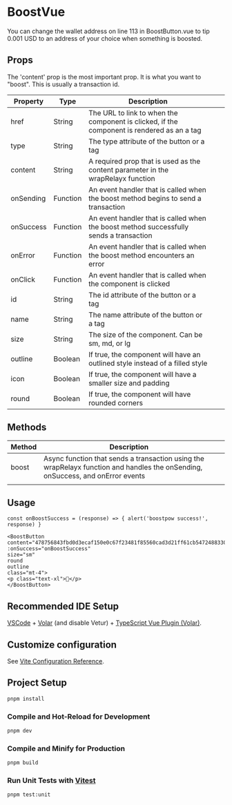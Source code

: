 # BoostVue
You can change the wallet address on line 113 in BoostButton.vue to tip 0.001 USD to an address of your choice when something is boosted. 
## Props
The 'content' prop is the most important prop. It is what you want to "boost". This is usually a transaction id. 

| Property  | Type     | Description                                                                                |   |   |
|-----------|----------|--------------------------------------------------------------------------------------------|---|---|
| href      | String   | The URL to link to when the component is clicked, if the component is rendered as an a tag |   |   |
| type      | String   | The type attribute of the button or a tag                                                  |   |   |
| content   | String   | A required prop that is used as the content parameter in the wrapRelayx function           |   |   |
| onSending | Function | An event handler that is called when the boost method begins to send a transaction         |   |   |
| onSuccess | Function | An event handler that is called when the boost method successfully sends a transaction     |   |   |
| onError   | Function | An event handler that is called when the boost method encounters an error                  |   |   |
| onClick   | Function | An event handler that is called when the component is clicked                              |   |   |
| id        | String   | The id attribute of the button or a tag                                                    |   |   |
| name      | String   | The name attribute of the button or a tag                                                  |   |   |
| size      | String   | The size of the component. Can be sm, md, or lg                                            |   |   |
| outline   | Boolean  | If true, the component will have an outlined style instead of a filled style               |   |   |
| icon      | Boolean  | If true, the component will have a smaller size and padding                                |   |   |
| round     | Boolean  | If true, the component will have rounded corners                                           |   |   |


## Methods
| Method | Description                                                                                                                    |   |
|--------|--------------------------------------------------------------------------------------------------------------------------------|---|
| boost  | Async function that sends a transaction using the wrapRelayx function and handles the onSending, onSuccess, and onError events |   |
|        |                                                                                                                                |   |


## Usage

`const onBoostSuccess = (response) => {
  alert('boostpow success!', response)
}`

```
<BoostButton 
content="478756843fbd0d3ecaf150e0c67f23481f85560cad3d21ff61cb5472488330b2" 
:onSuccess="onBoostSuccess"
size="sm" 
round 
outline 
class="mt-4">
<p class="text-xl">🦚</p>
</BoostButton>
```

## Recommended IDE Setup

[VSCode](https://code.visualstudio.com/) + [Volar](https://marketplace.visualstudio.com/items?itemName=Vue.volar) (and disable Vetur) + [TypeScript Vue Plugin (Volar)](https://marketplace.visualstudio.com/items?itemName=Vue.vscode-typescript-vue-plugin).

## Customize configuration

See [Vite Configuration Reference](https://vitejs.dev/config/).

## Project Setup

```sh
pnpm install
```

### Compile and Hot-Reload for Development

```sh
pnpm dev
```

### Compile and Minify for Production

```sh
pnpm build
```

### Run Unit Tests with [Vitest](https://vitest.dev/)

```sh
pnpm test:unit
```
